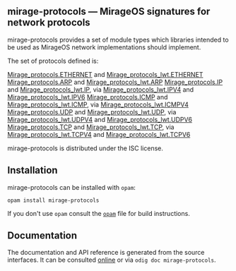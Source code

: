 ## mirage-protocols — MirageOS signatures for network protocols

mirage-protocols provides a set of module types which libraries intended to be used as MirageOS network implementations should implement.

The set of protocols defined is:

[Mirage_protocols.ETHERNET](ethernet) and [Mirage_protocols_lwt.ETHERNET](ethernet-lwt)
[Mirage_protocols.ARP](arp) and [Mirage_protocols_lwt.ARP](arp-lwt)
[Mirage_protocols.IP](ip) and [Mirage_protocols_lwt.IP](ip-lwt), via [Mirage_protocols_lwt.IPV4](ipv4-lwt) and [Mirage_protocols_lwt.IPV6](ipv6-lwt)
[Mirage_protocols.ICMP](icmp) and [Mirage_protocols_lwt.ICMP](icmp-lwt), via [Mirage_protocols_lwt.ICMPV4](icmpv4-lwt)
[Mirage_protocols.UDP](udp) and [Mirage_protocols_lwt.UDP](udp-lwt), via [Mirage_protocols_lwt.UDPV4](udpv4-lwt) and [Mirage_protocols_lwt.UDPV6](udpv6-lwt)
[Mirage_protocols.TCP](tcp) and [Mirage_protocols_lwt.TCP](tcp-lwt), via [Mirage_protocols_lwt.TCPV4](tcpv4-lwt) and [Mirage_protocols_lwt.TCPV6](tcpv6-lwt)

mirage-protocols is distributed under the ISC license.

## Installation

mirage-protocols can be installed with `opam`:

    opam install mirage-protocols

If you don't use `opam` consult the [`opam`](opam) file for build
instructions.

## Documentation

The documentation and API reference is generated from the source
interfaces. It can be consulted [online][doc] or via `odig doc
mirage-protocols`.

[doc]: https://mirage.github.io/mirage-protocols/
